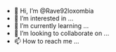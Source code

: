 - 👋 Hi, I’m @Rave92loxombia
- 👀 I’m interested in ...
- 🌱 I’m currently learning ...
- 💞️ I’m looking to collaborate on ...
- 📫 How to reach me ...

<!---
Rave92loxombia/Rave92loxombia is a ✨ special ✨ repository because its `README.md` (this file) appears on your GitHub profile.
You can click the Preview link to take a look at your changes.
--->
